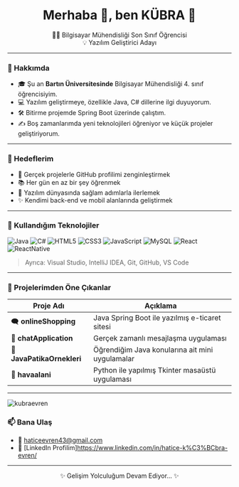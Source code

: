 <h1 align="center">Merhaba 👋, ben KÜBRA 🌸</h1>
<p align="center">
  👩‍💻 Bilgisayar Mühendisliği Son Sınıf Öğrencisi <br>
  💡 Yazılım Geliştirici Adayı  <br>
</p>

---

### 💫 Hakkımda
- 🎓 Şu an **Bartın Üniversitesinde** Bilgisayar Mühendisliği 4. sınıf öğrencisiyim.  
- 💻 Yazılım geliştirmeye, özellikle Java, C# dillerine ilgi duyuyorum.  
- 🛠️ Bitirme projemde Spring Boot üzerinde çalıştım.  
- ✍️ Boş zamanlarımda yeni teknolojileri öğreniyor ve küçük projeler geliştiriyorum.

---

### 💼 Hedeflerim
- 🔭 Gerçek projelerle GitHub profilimi zenginleştirmek  
- 📚 Her gün en az bir şey öğrenmek  
- 💪 Yazılım dünyasında sağlam adımlarla ilerlemek  
- ✨ Kendimi back-end ve mobil alanlarında geliştirmek

---

### 🚀 Kullandığım Teknolojiler

![Java](https://img.shields.io/badge/-Java-007396?style=for-the-badge&logo=java)
![C#](https://img.shields.io/badge/-C%23-239120?style=for-the-badge&logo=c-sharp)
![HTML5](https://img.shields.io/badge/-HTML5-E34F26?style=for-the-badge&logo=html5)
![CSS3](https://img.shields.io/badge/-CSS3-1572B6?style=for-the-badge&logo=css3)
![JavaScript](https://img.shields.io/badge/-JavaScript-F7DF1E?style=for-the-badge&logo=javascript)
![MySQL](https://img.shields.io/badge/-MySQL-4479A1?style=for-the-badge&logo=mysql)
![React](https://img.shields.io/badge/-React-007396?style=for-the-badge&logo=react)
![ReactNative](https://img.shields.io/badge/-ReactNative-E34F26?style=for-the-badge&logo=ReactNative)


> Ayrıca: Visual Studio, IntelliJ IDEA, Git, GitHub, VS Code

---

### 🧩 Projelerimden Öne Çıkanlar

| Proje Adı | Açıklama |
|-----------|----------|
| 🗨️ **onlineShopping** | Java Spring Boot ile yazılmış e-ticaret sitesi |
| 💬 **chatApplication** | Gerçek zamanlı mesajlaşma uygulaması |
| 🧪 **JavaPatikaOrnekleri** | Öğrendiğim Java konularına ait mini uygulamalar |
| 🎯 **havaalani** | Python ile yapılmış Tkinter masaüstü uygulaması  |

---
























<p align="left"> <img src="https://komarev.com/ghpvc/?username=kubraevren&label=Profile%20views&color=0e75b6&style=flat" alt="kubraevren" /> </p>






### 📫 Bana Ulaş
- 💌 haticeevren43@gmail.com 
- 💼 [LinkedIn Profilim]https://www.linkedin.com/in/hatice-k%C3%BCbra-evren/

---

<p align="center">✨ Gelişim Yolculuğum Devam Ediyor... ✨</p>
